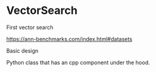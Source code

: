 # VectorSearch
First vector search

https://ann-benchmarks.com/index.html#datasets


Basic design

Python class that has an cpp component under the hood.  